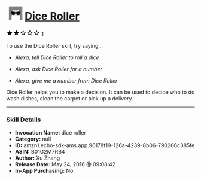 # &nbsp;<img src="skill_icon" alt="Dice Roller icon" width="36"> [Dice Roller](http://alexa.amazon.com/#skills/amzn1.echo-sdk-ams.app.96178f19-126a-4239-8b06-790266c385fe)
![2 stars](../../images/ic_star_black_18dp_1x.png)![2 stars](../../images/ic_star_black_18dp_1x.png)![2 stars](../../images/ic_star_border_black_18dp_1x.png)![2 stars](../../images/ic_star_border_black_18dp_1x.png)![2 stars](../../images/ic_star_border_black_18dp_1x.png) 1

To use the Dice Roller skill, try saying...

* *Alexa, tell Dice Roller to roll a dice*

* *Alexa, ask Dice Roller for a number*

* *Alexa, give me a number from Dice Roller*

Dice Roller helps you to make a decision. It can be used to decide who to do wash dishes, clean the carpet or pick up a delivery.

***

### Skill Details

* **Invocation Name:** dice roller
* **Category:** null
* **ID:** amzn1.echo-sdk-ams.app.96178f19-126a-4239-8b06-790266c385fe
* **ASIN:** B01G2M7RB4
* **Author:** Xu Zhang
* **Release Date:** May 24, 2016 @ 09:08:42
* **In-App Purchasing:** No
